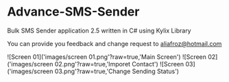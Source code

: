 # Advance-SMS-Sender
Bulk SMS Sender application 2.5 written in C# using Kylix Library

You can provide you feedback and change request to aliafroz@hotmail.com

![Screen 01]('images/screen 01.png'?raw=true,'Main Screen')
![Screen 02]('images/screen 02.png'?raw=true,'Imporet Contact')
![Screen 03]('images/screen 03.png'?raw=true,'Change Sending Status')



